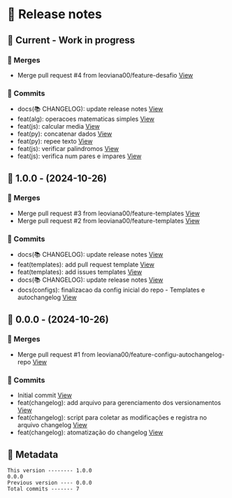 # 🎁 Release notes

## 🚧 Current - Work in progress
### 🔀 Merges
*  Merge pull request #4 from leoviana00/feature-desafio [View](https://github.com/leoviana00/dp-dio-code-resolution-help-of-an-ia/commits/8cf50597234b591b93da56f6c684cebec3770eff)
### 🚀 Commits
*  docs(📚 CHANGELOG): update release notes [View](https://github.com/leoviana00/dp-dio-code-resolution-help-of-an-ia/commits/a53d385369fa54277577d31eff760adbb927db7a)
*  feat(alg): operacoes matematicas simples [View](https://github.com/leoviana00/dp-dio-code-resolution-help-of-an-ia/commits/e1cd166378b139a6a60b65be5f60ad4e6f9fb926)
*  feat(js): calcular media [View](https://github.com/leoviana00/dp-dio-code-resolution-help-of-an-ia/commits/e550c6b8930826c7ed2aeb69d51fe895ddb93eb3)
*  feat(py): concatenar dados [View](https://github.com/leoviana00/dp-dio-code-resolution-help-of-an-ia/commits/eed8a12ef2a5ac4415dfdaedacd9f324840abb8e)
*  feat(py): repee texto [View](https://github.com/leoviana00/dp-dio-code-resolution-help-of-an-ia/commits/2db000e1eebc4e97bb0cefa22219e7d6e39a2c2f)
*  feat(js): verificar palindromos [View](https://github.com/leoviana00/dp-dio-code-resolution-help-of-an-ia/commits/cff5d3f74f27aaee9f50be795da40bfec4c5452d)
*  feat(js): verifica num pares e impares [View](https://github.com/leoviana00/dp-dio-code-resolution-help-of-an-ia/commits/60dfbb3ad44a158f3112881c23e47325ca00e819)



## 🔖 1.0.0 - (2024-10-26)
### 🔀 Merges
*  Merge pull request #3 from leoviana00/feature-templates [View](https://github.com/leoviana00/dp-dio-code-resolution-help-of-an-ia/commits/2a51889e6eb0a31a5006fb10568cfaff674cedd3)
*  Merge pull request #2 from leoviana00/feature-templates [View](https://github.com/leoviana00/dp-dio-code-resolution-help-of-an-ia/commits/2d853d863207cc290ff3ce8a29d2b792cf825efa)
### 🚀 Commits
*  docs(📚 CHANGELOG): update release notes [View](https://github.com/leoviana00/dp-dio-code-resolution-help-of-an-ia/commits/72c2236cc87900942687ee89f82adf71efc4c555)
*  feat(templates): add pull request template [View](https://github.com/leoviana00/dp-dio-code-resolution-help-of-an-ia/commits/39c0c210292287683850ebb72d568c0967b95cc9)
*  feat(templates): add issues templates [View](https://github.com/leoviana00/dp-dio-code-resolution-help-of-an-ia/commits/7f210497e84999201ae23e1b651e5131f3f938ac)
*  docs(📚 CHANGELOG): update release notes [View](https://github.com/leoviana00/dp-dio-code-resolution-help-of-an-ia/commits/52d1cbcbb9e3aeb1788bbbf4432059e49295f171)
*  docs(configs): finalizacao da config inicial do repo - Templates e autochangelog [View](https://github.com/leoviana00/dp-dio-code-resolution-help-of-an-ia/commits/b64dc9028afcbb4bc9902cc759c5ce88efc36e5b)



## 🔖 0.0.0 - (2024-10-26)
### 🔀 Merges
*  Merge pull request #1 from leoviana00/feature-configu-autochangelog-repo [View](https://github.com/leoviana00/dp-dio-code-resolution-help-of-an-ia/commits/c6d1ffe4b6e48c73667b35e323bf1406ab8e872f)
### 🚀 Commits
*  Initial commit [View](https://github.com/leoviana00/dp-dio-code-resolution-help-of-an-ia/commits/b2c0936fb28821c6fe718b0f85228726d233c24c)
*  feat(changelog): add arquivo para gerenciamento dos versionamentos [View](https://github.com/leoviana00/dp-dio-code-resolution-help-of-an-ia/commits/ef1d100ebed5a54081711c43f4f4416f3a85404d)
*  feat(changelog): script para coletar as modificações e registra no arquivo changelog [View](https://github.com/leoviana00/dp-dio-code-resolution-help-of-an-ia/commits/a6f73cba7d4b1264b1a59712b375fcffd68d0742)
*  feat(changelog): atomatização do changelog [View](https://github.com/leoviana00/dp-dio-code-resolution-help-of-an-ia/commits/1e88b582892a7edb96c2a818cb1296a01c74a6c8)
## 📝 Metadata
```
This version -------- 1.0.0
0.0.0
Previous version ---- 0.0.0
Total commits ------- 7
```
